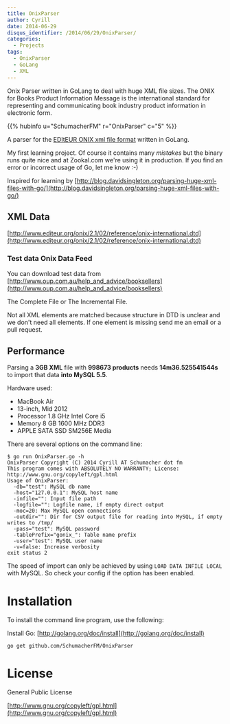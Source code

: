 ```yaml
---
title: OnixParser
author: Cyrill
date: 2014-06-29
disqus_identifier: /2014/06/29/OnixParser/
categories:
  - Projects
tags:
  - OnixParser
  - GoLang
  - XML
---
```


Onix Parser written in GoLang to deal with huge XML file sizes. The ONIX for Books Product Information 
Message is the international standard for representing and communicating book industry product 
information in electronic form.

<!--more-->

{{% hubinfo u="SchumacherFM" r="OnixParser" c="5" %}}

A parser for the [EDItEUR ONIX xml file format](http://www.editeur.org/83/Overview/) written in GoLang.

My first learning project. Of course it contains many *mistakes* but the binary runs quite nice and at Zookal.com we're
using it in production. If you find an error or incorrect usage of Go, let me know :-)

Inspired for learning by [http://blog.davidsingleton.org/parsing-huge-xml-files-with-go/](http://blog.davidsingleton.org/parsing-huge-xml-files-with-go/)

## XML Data

[http://www.editeur.org/onix/2.1/02/reference/onix-international.dtd](http://www.editeur.org/onix/2.1/02/reference/onix-international.dtd)

### Test data Onix Data Feed

You can download test data from [http://www.oup.com.au/help_and_advice/booksellers](http://www.oup.com.au/help_and_advice/booksellers)

The Complete File or The Incremental File.

Not all XML elements are matched because structure in DTD is unclear and we don't need all elements. If one element is
missing send me an email or a pull request.

## Performance

Parsing a **3GB XML** file with **998673 products** needs **14m36.525541544s** to import that data **into MySQL 5.5**.

Hardware used:

- MacBook Air
- 13-inch, Mid 2012
- Processor  1.8 GHz Intel Core i5
- Memory  8 GB 1600 MHz DDR3
- APPLE SATA SSD SM256E Media

There are several options on the command line:

```
$ go run OnixParser.go -h
OnixParser Copyright (C) 2014 Cyrill AT Schumacher dot fm
This program comes with ABSOLUTELY NO WARRANTY; License: http://www.gnu.org/copyleft/gpl.html
Usage of OnixParser:
  -db="test": MySQL db name
  -host="127.0.0.1": MySQL host name
  -infile="": Input file path
  -logfile="": Logfile name, if empty direct output
  -moc=20: Max MySQL open connections
  -outdir="": Dir for CSV output file for reading into MySQL, if empty writes to /tmp/
  -pass="test": MySQL password
  -tablePrefix="gonix_": Table name prefix
  -user="test": MySQL user name
  -v=false: Increase verbosity
exit status 2
```

The speed of import can only be achieved by using `LOAD DATA INFILE LOCAL` with MySQL. So check your config if the option
has been enabled.

# Installation

To install the command line program, use the following:

Install Go: [http://golang.org/doc/install](http://golang.org/doc/install)

```
go get github.com/SchumacherFM/OnixParser
```

# License

General Public License

[http://www.gnu.org/copyleft/gpl.html](http://www.gnu.org/copyleft/gpl.html)
